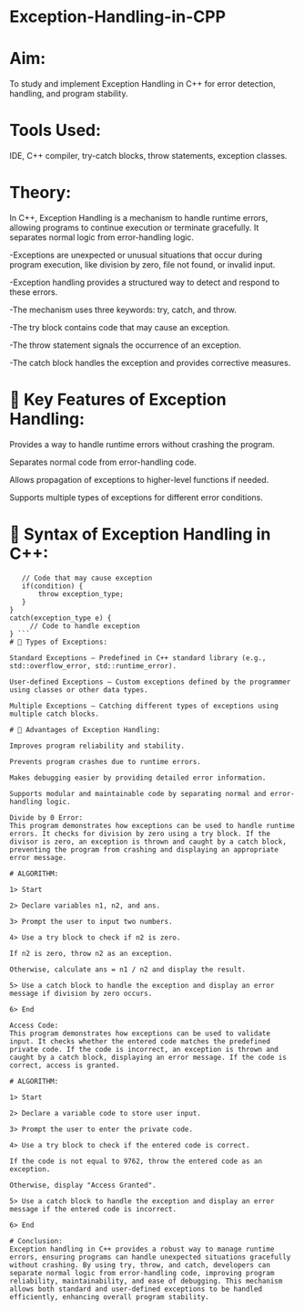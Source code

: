 # Exception-Handling-in-CPP

# Aim: 
To study and implement Exception Handling in C++ for error detection, handling, and program stability.

# Tools Used: 
IDE, C++ compiler, try-catch blocks, throw statements, exception classes.

# Theory:

In C++, Exception Handling is a mechanism to handle runtime errors, allowing programs to continue execution or terminate gracefully. It separates normal logic from error-handling logic.

-Exceptions are unexpected or unusual situations that occur during program execution, like division by zero, file not found, or invalid input.

-Exception handling provides a structured way to detect and respond to these errors.

-The mechanism uses three keywords: try, catch, and throw.

-The try block contains code that may cause an exception.

-The throw statement signals the occurrence of an exception.

-The catch block handles the exception and provides corrective measures.

# 🔹 Key Features of Exception Handling:

Provides a way to handle runtime errors without crashing the program.

Separates normal code from error-handling code.

Allows propagation of exceptions to higher-level functions if needed.

Supports multiple types of exceptions for different error conditions.

# 🔹 Syntax of Exception Handling in C++:

```try {
   // Code that may cause exception
   if(condition) {
       throw exception_type;
   }
} 
catch(exception_type e) {
     // Code to handle exception
} ```
# 🔹 Types of Exceptions:

Standard Exceptions – Predefined in C++ standard library (e.g., std::overflow_error, std::runtime_error).

User-defined Exceptions – Custom exceptions defined by the programmer using classes or other data types.

Multiple Exceptions – Catching different types of exceptions using multiple catch blocks.

# 🔹 Advantages of Exception Handling:

Improves program reliability and stability.

Prevents program crashes due to runtime errors.

Makes debugging easier by providing detailed error information.

Supports modular and maintainable code by separating normal and error-handling logic.

Divide by 0 Error:
This program demonstrates how exceptions can be used to handle runtime errors. It checks for division by zero using a try block. If the divisor is zero, an exception is thrown and caught by a catch block, preventing the program from crashing and displaying an appropriate error message.

# ALGORITHM:

1> Start

2> Declare variables n1, n2, and ans.

3> Prompt the user to input two numbers.

4> Use a try block to check if n2 is zero.

If n2 is zero, throw n2 as an exception.

Otherwise, calculate ans = n1 / n2 and display the result.

5> Use a catch block to handle the exception and display an error message if division by zero occurs.

6> End

Access Code:
This program demonstrates how exceptions can be used to validate input. It checks whether the entered code matches the predefined private code. If the code is incorrect, an exception is thrown and caught by a catch block, displaying an error message. If the code is correct, access is granted.

# ALGORITHM:

1> Start

2> Declare a variable code to store user input.

3> Prompt the user to enter the private code.

4> Use a try block to check if the entered code is correct.

If the code is not equal to 9762, throw the entered code as an exception.

Otherwise, display "Access Granted".

5> Use a catch block to handle the exception and display an error message if the entered code is incorrect.

6> End

# Conclusion:
Exception handling in C++ provides a robust way to manage runtime errors, ensuring programs can handle unexpected situations gracefully without crashing. By using try, throw, and catch, developers can separate normal logic from error-handling code, improving program reliability, maintainability, and ease of debugging. This mechanism allows both standard and user-defined exceptions to be handled efficiently, enhancing overall program stability.
